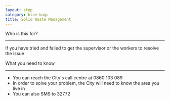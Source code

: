 ```yaml
---
layout: step
category: blue-bags
title: Solid Waste Management
---
```

<div class="intro">
  <div class="header"><i class="fa fa-fw fa-users" aria-hidden="true"></i> Who is this for?</div>
  <hr>
  <p>If you have tried and failed to get the supervisor or the workers to resolve the issue</p>
</div>

<div class="summary">
  <div class="header"><i class="fa fa-fw fa-exclamation-circle" aria-hidden="true"></i> What you need to know</div>
  <hr>
  <ul class="fa-ul">
    <li><i class="fa-li fa fa-phone"></i>You can reach the City's call centre at 0860 103 089</li>
    <li><i class="fa-li fa fa-file-text-o"></i>In order to solve your problem, the City will need to know the area you live in</li>
    <li><i class="fa-li fa fa-mobile"></i>You can also SMS to 32772</li>
  </ul>
</div>
